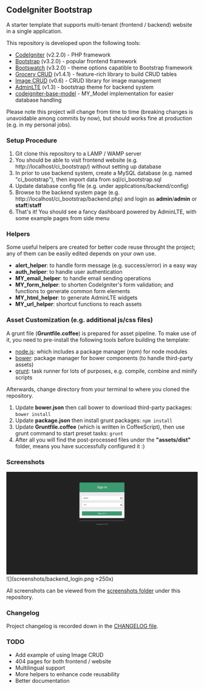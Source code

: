## CodeIgniter Bootstrap

A starter template that supports multi-tenant (frontend / backend) website in a single application.

This repository is developed upon the following tools: 
* [CodeIgniter](http://ellislab.com/codeigniter) (v2.2.0) - PHP framework
* [Bootstrap](http://getbootstrap.com/) (v3.2.0) - popular frontend framework
* [Bootswatch](http://bootswatch.com/) (v3.2.0) - theme options capatible to Bootstrap framework
* [Grocery CRUD](http://www.grocerycrud.com/) (v1.4.1) - feature-rich library to build CRUD tables
* [Image CRUD](http://www.grocerycrud.com/image-crud) (v0.6) - CRUD library for image management
* [AdminLTE](https://github.com/almasaeed2010/AdminLTE) (v1.3) - bootstrap theme for backend system
* [codeigniter-base-model](https://github.com/jamierumbelow/codeigniter-base-model) - MY_Model implementation for easier database handling 

Please note this project will change from time to time (breaking changes is unavoidable among commits by now), but should works fine at production (e.g. in my personal jobs). 


### Setup Procedure

1. Git clone this repository to a LAMP / WAMP server
2. You should be able to visit frontend website (e.g. http://localhost/ci_bootstrap/) without setting up database 
3. In prior to use backend system, create a MySQL database (e.g. named "ci_bootstrap"), then import data from sql/ci_bootstrap.sql
4. Update database config file (e.g. under applications/backend/config)
5. Browse to the backend system page (e.g. http://localhost/ci_bootstrap/backend.php) and login as **admin**/**admin** or **staff**/**staff**
6. That's it! You should see a fancy dashboard powered by AdminLTE, with some example pages from side menu


### Helpers

Some useful helpers are created for better code reuse throught the project; any of them can be easily edited depends on your own use. 

* **alert_helper**: to handle form message (e.g. success/error) in a easy way
* **auth_helper**: to handle user authentication
* **MY_email_helper**: to handle email sending operations
* **MY_form_helper**: to shorten CodeIgniter's form validation; and functions to generate common form elements
* **MY_html_helper**: to generate AdminLTE widgets
* **MY_url_helper**: shortcut functions to reach assets


### Asset Customization (e.g. additional js/css files)

A grunt file (**Gruntfile.coffee**) is prepared for asset pipeline. To make use of it, you need to pre-install the following tools before building the template:

* [node.js](http://nodejs.org/): which includes a package manager (npm) for node modules
* [bower](http://bower.io/): package manager for bower components (to handle third-party assets)
* [grunt](http://gruntjs.com/): task runner for lots of purposes, e.g. compile, combine and minify scripts

Afterwards, change directory from your terminal to where you cloned the repository.

1. Update **bower.json** then call bower to download third-party packages: ```bower install```
2. Update **package.json** then install grunt packages: ```npm install```
3. Update **Gruntfile.coffee** (which is written in CoffeeScript), then use grunt command to start preset tasks: ```grunt```
4. After all you will find the post-processed files under the **"assets/dist"** folder, means you have successfully configured it :)


### Screenshots

![](screenshots/backend_login.png "Backend Login")
![](screenshots/backend_login.png =250x)

All screenshots can be viewed from the [screenshots folder](https://github.com/waifung0207/ci_bootstrap/blob/master/screenshots/) under this repository.


### Changelog

Project changelog is recorded down in the [CHANGELOG file](https://github.com/waifung0207/ci_bootstrap/blob/master/CHANGELOG.md).


### TODO

* Add example of using Image CRUD
* 404 pages for both frontend / website
* Multilingual support
* More helpers to enhance code reusability
* Better documentation
